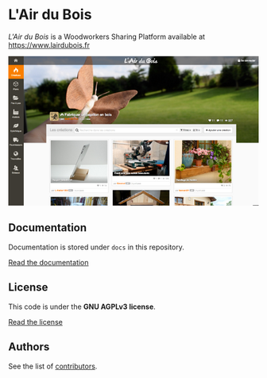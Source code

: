 L'Air du Bois
=============

*L'Air du Bois* is a Woodworkers Sharing Platform available at https://www.lairdubois.fr

![L'Air du Bois](web/capture.jpg)

Documentation
-------------

Documentation is stored under `docs` in this repository.

[Read the documentation](docs/00-index.md)

License
-------

This code is under the **GNU AGPLv3 license**.

[Read the license](LICENSE)

Authors
-------

See the list of [contributors](http://github.com/lairdubois/lairdubois/contributors).